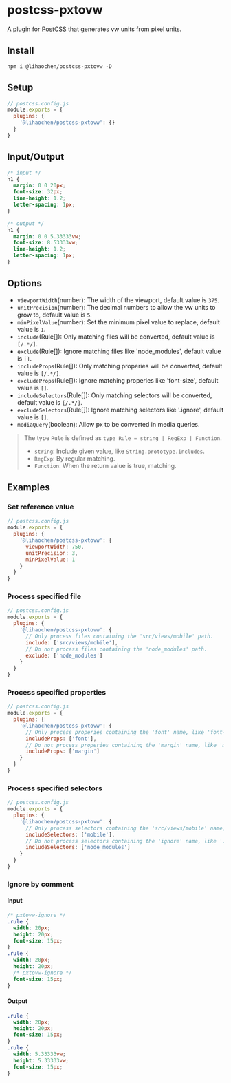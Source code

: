 # postcss-pxtovw

A plugin for [PostCSS](https://github.com/ai/postcss) that generates vw units from pixel units.

## Install

```shell
npm i @lihaochen/postcss-pxtovw -D
```

## Setup

```js
// postcss.config.js
module.exports = {
  plugins: {
    '@lihaochen/postcss-pxtovw': {}
  }
}
```

## Input/Output

```css
/* input */
h1 {
  margin: 0 0 20px;
  font-size: 32px;
  line-height: 1.2;
  letter-spacing: 1px;
}

/* output */
h1 {
  margin: 0 0 5.33333vw;
  font-size: 8.53333vw;
  line-height: 1.2;
  letter-spacing: 1px;
}
```

## Options

- `viewportWidth`(number): The width of the viewport, default value is `375`.
- `unitPrecision`(number): The decimal numbers to allow the vw units to grow to, default value is `5`.
- `minPixelValue`(number): Set the minimum pixel value to replace, default value is `1`.
- `include`(Rule[]): Only matching files will be converted, default value is `[/.*/]`.
- `exclude`(Rule[]): Ignore matching files like 'node_modules', default value is `[]`.
- `includeProps`(Rule[]): Only matching properies will be converted, default value is `[/.*/]`.
- `excludeProps`(Rule[]): Ignore matching properies like 'font-size', default value is `[]`.
- `includeSelectors`(Rule[]): Only matching selectors will be converted, default value is `[/.*/]`.
- `excludeSelectors`(Rule[]): Ignore matching selectors like '.ignore', default value is `[]`.
- `mediaQuery`(boolean): Allow px to be converted in media queries.

> The type `Rule` is defined as `type Rule = string | RegExp | Function`.
>
> - `string`: Include given value, like `String.prototype.includes`.
> - `RegExp`: By regular matching.
> - `Function`: When the return value is true, matching.

## Examples

### Set reference value

```js
// postcss.config.js
module.exports = {
  plugins: {
    '@lihaochen/postcss-pxtovw': {
      viewportWidth: 750,
      unitPrecision: 3,
      minPixelValue: 1
    }
  }
}
```

### Process specified file

```js
// postcss.config.js
module.exports = {
  plugins: {
    '@lihaochen/postcss-pxtovw': {
      // Only process files containing the 'src/views/mobile' path.
      include: ['src/views/mobile'],
      // Do not process files containing the 'node_modules' path.
      exclude: ['node_modules']
    }
  }
}
```

### Process specified properties

```js
// postcss.config.js
module.exports = {
  plugins: {
    '@lihaochen/postcss-pxtovw': {
      // Only process properies containing the 'font' name, like 'font-size'.
      includeProps: ['font'],
      // Do not process properies containing the 'margin' name, like 'margin'/'margin-top'/'margin-bottom'.
      includeProps: ['margin']
    }
  }
}
```

### Process specified selectors

```js
// postcss.config.js
module.exports = {
  plugins: {
    '@lihaochen/postcss-pxtovw': {
      // Only process selectors containing the 'src/views/mobile' name, like '.mobile'/'.mobile-title'.
      includeSelectors: ['mobile'],
      // Do not process selectors containing the 'ignore' name, like '.ignore'/'.ignore-rule'.
      includeSelectors: ['node_modules']
    }
  }
}
```

### Ignore by comment

#### Input

```css
/* pxtovw-ignore */
.rule {
  width: 20px;
  height: 20px;
  font-size: 15px;
}
.rule {
  width: 20px;
  height: 20px;
  /* pxtovw-ignore */
  font-size: 15px;
}
```

#### Output

```css
.rule {
  width: 20px;
  height: 20px;
  font-size: 15px;
}
.rule {
  width: 5.33333vw;
  height: 5.33333vw;
  font-size: 15px;
}
```
